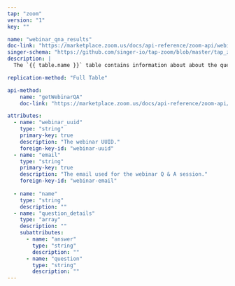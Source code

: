 ```yaml
---
tap: "zoom"
version: "1"
key: ""

name: "webinar_qna_results"
doc-link: "https://marketplace.zoom.us/docs/api-reference/zoom-api/webinars/listpastwebinarqa"
singer-schema: "https://github.com/singer-io/tap-zoom/blob/master/tap_zoom/schemas/webinar_qna_results.json"
description: |
  The `{{ table.name }}` table contains information about about the questions and answers from specific {{ integration.display_name }} webinars.

replication-method: "Full Table"

api-method:
    name: "getWebinarQA"
    doc-link: "https://marketplace.zoom.us/docs/api-reference/zoom-api/webinars/listpastwebinarqa"

attributes:
  - name: "webinar_uuid"
    type: "string"
    primary-key: true
    description: "The webinar UUID."
    foreign-key-id: "webinar-uuid"
  - name: "email"
    type: "string"
    primary-key: true
    description: "The email used for the webinar Q & A session."
    foreign-key-id: "webinar-email"
    
  - name: "name"
    type: "string"
    description: ""
  - name: "question_details"
    type: "array"
    description: ""
    subattributes:
      - name: "answer"
        type: "string"
        description: ""
      - name: "question"
        type: "string"
        description: ""
---
```

